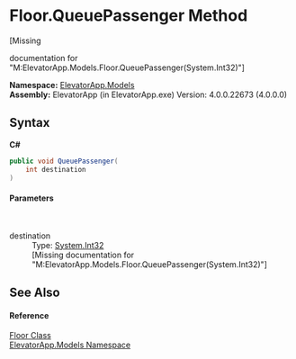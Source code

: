 # Floor.QueuePassenger Method 
 

\[Missing <summary> documentation for "M:ElevatorApp.Models.Floor.QueuePassenger(System.Int32)"\]

**Namespace:**&nbsp;<a href="N_ElevatorApp_Models">ElevatorApp.Models</a><br />**Assembly:**&nbsp;ElevatorApp (in ElevatorApp.exe) Version: 4.0.0.22673 (4.0.0.0)

## Syntax

**C#**<br />
``` C#
public void QueuePassenger(
	int destination
)
```


#### Parameters
&nbsp;<dl><dt>destination</dt><dd>Type: <a href="http://msdn2.microsoft.com/en-us/library/td2s409d" target="_blank">System.Int32</a><br />\[Missing <param name="destination"/> documentation for "M:ElevatorApp.Models.Floor.QueuePassenger(System.Int32)"\]</dd></dl>

## See Also


#### Reference
<a href="T_ElevatorApp_Models_Floor">Floor Class</a><br /><a href="N_ElevatorApp_Models">ElevatorApp.Models Namespace</a><br />